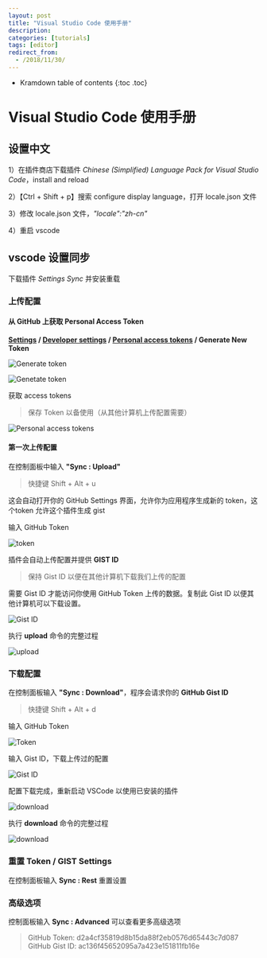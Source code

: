 ```yaml
---
layout: post
title: "Visual Studio Code 使用手册"
description:
categories: [tutorials]
tags: [editor]
redirect_from:
  - /2018/11/30/
---
```


* Kramdown table of contents
{:toc .toc}

# Visual Studio Code 使用手册

## 设置中文

1）在插件商店下载插件 *Chinese (Simplified) Language Pack for Visual Studio Code*，install and reload

2）【Ctrl + Shift + p】搜索 configure display language，打开 locale.json 文件

3）修改 locale.json 文件，*"locale":"zh-cn"*

4）重启 vscode

## vscode 设置同步

下载插件 *Settings Sync* 并安装重载

### 上传配置

#### 从 GitHub 上获取 Personal Access Token

**[Settings](https://github.com/settings/profile) / [Developer settings](https://github.com/settings/tokens) / [Personal access tokens](https://github.com/settings/tokens) / Generate New Token**

![Generate token](https://github.com/caiyangmin/caiyangmin.github.io/blob/master/resourses/VSCode_01.png?raw=true)

![Genetate token](https://github.com/caiyangmin/caiyangmin.github.io/blob/master/resourses/VSCode_02.png?raw=true)

获取 access tokens

> 保存 Token 以备使用（从其他计算机上传配置需要）

![Personal access tokens](https://github.com/caiyangmin/caiyangmin.github.io/blob/master/resourses/VSCode_03.png?raw=true)

#### 第一次上传配置

在控制面板中输入 **"Sync : Upload"**

> 快捷键 Shift + Alt + u

这会自动打开你的 GitHub Settings 界面，允许你为应用程序生成新的 token，这个token 允许这个插件生成 gist

输入 GitHub Token

![token](https://github.com/caiyangmin/caiyangmin.github.io/blob/master/resourses/VSCode_04.png?raw=true)

插件会自动上传配置并提供 **GIST ID**

> 保持 Gist ID 以便在其他计算机下载我们上传的配置

需要 Gist ID 才能访问你使用 GitHub Token 上传的数据。复制此 Gist ID 以便其他计算机可以下载设置。

![Gist ID](https://github.com/caiyangmin/caiyangmin.github.io/blob/master/resourses/VSCode_05.png?raw=true)

执行 **upload** 命令的完整过程

![upload](https://github.com/caiyangmin/caiyangmin.github.io/blob/master/resourses/VSCode_01.gif?raw=true)

### 下载配置

在控制面板输入 **"Sync : Download"**，程序会请求你的 **GitHub Gist ID**

> 快捷键 Shift + Alt + d

输入 GitHub Token

![Token](https://github.com/caiyangmin/caiyangmin.github.io/blob/master/resourses/VSCode_06.png?raw=true)

输入 Gist ID，下载上传过的配置

![Gist ID](https://github.com/caiyangmin/caiyangmin.github.io/blob/master/resourses/VSCode_07.png?raw=true)

配置下载完成，重新启动 VSCode 以使用已安装的插件

![download](https://github.com/caiyangmin/caiyangmin.github.io/blob/master/resourses/VSCode_08.png?raw=true)

执行 **download** 命令的完整过程

![download](https://github.com/caiyangmin/caiyangmin.github.io/blob/master/resourses/VSCode_02.gif?raw=true)

### 重置 Token / GIST Settings

在控制面板输入 **Sync : Rest** 重置设置

### 高级选项

控制面板输入 **Sync : Advanced** 可以查看更多高级选项

> GitHub Token: d2a4cf35819d8b15da88f2eb0576d65443c7d087  
> GitHub Gist ID: ac136f45652095a7a423e151811fb16e